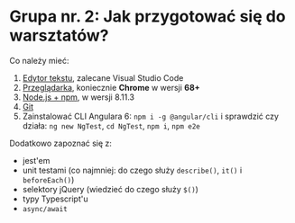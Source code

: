 # Grupa nr. 2: Jak przygotować się do warsztatów?

Co należy mieć:

1. [Edytor tekstu](/workshop-setup/partials/edytor-tekstu.html), zalecane Visual Studio Code
2. [Przeglądarka](/workshop-setup/partials/przegladarka.html), koniecznie **Chrome** w wersji **68+**
3. [Node.js + npm](/workshop-setup/partials/node+npm.html), w wersji 8.11.3
4. [Git](/workshop-setup/partials/git.html)
5. Zainstalować CLI Angulara 6: `npm i -g @angular/cli` i sprawdzić czy działa: `ng new NgTest`, `cd NgTest`, `npm i`, `npm e2e`

Dodatkowo zapoznać się z:

* jest'em
* unit testami (co najmniej: do czego służy `describe()`, `it()` i `beforeEach()`)
* selektory jQuery (wiedzieć do czego służy `$()`)
* typy Typescript'u
* `async/await`
